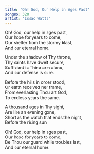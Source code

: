 ```yaml
---
title: 'Oh! God, Our Help in Ages Past'
songno: 320
artist: 'Issac Watts'
---
```

Oh! God, our help in ages past,  
Our hope for years to come,  
Our shelter from the stormy blast,  
And our eternal home.  
  
Under the shadow of Thy throne,  
Thy saints have dwelt secure,  
Sufficient is Thine arm alone,  
And our defense is sure.  
  
Before the hills in order stood,  
Or earth received her frame,  
From everlasting Thou art God,  
To endless years the same.  
  
A thousand ages in Thy sight,  
Are like an evening gone,  
Short as the watch that ends the night,  
Before the rising sun  
  
Oh! God, our help in ages past,  
Our hope for years to come,  
Be Thou our guard while troubles last,  
And our eternal home.  

